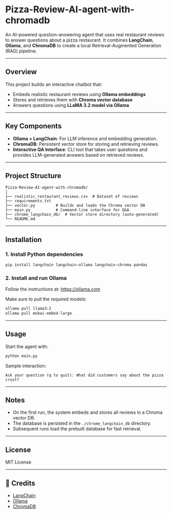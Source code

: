 # Pizza-Review-AI-agent-with-chromadb
An AI-powered question-answering agent that uses real restaurant reviews to answer questions about a pizza restaurant. It combines **LangChain**, **Ollama**, and **ChromaDB** to create a local Retrieval-Augmented Generation (RAG) pipeline.

---

## Overview

This project builds an interactive chatbot that:
- Embeds realistic restaurant reviews using **Ollama embeddings**
- Stores and retrieves them with **Chroma vector database**
- Answers questions using **LLaMA 3.2 model via Ollama**

---

## Key Components

- **Ollama + LangChain**: For LLM inference and embedding generation.
- **ChromaDB**: Persistent vector store for storing and retrieving reviews.
- **Interactive QA Interface**: CLI tool that takes user questions and provides LLM-generated answers based on retrieved reviews.

---

## Project Structure

```
Pizza-Review-AI-agent-with-chromadb/
│
├── realistic_restaurant_reviews.csv  # Dataset of reviews
├── requirements.txt  
├── vector.py         # Builds and loads the Chroma vector DB
├── main.py           # Command-line interface for Q&A
├── chrome_langchain_db/  # Vector store directory (auto-generated)
└── README.md
```

---

## Installation

### 1. Install Python dependencies

```bash
pip install langchain langchain-ollama langchain-chroma pandas
```

### 2. Install and run Ollama

Follow the instructions at: https://ollama.com

Make sure to pull the required models:

```bash
ollama pull llama3:2
ollama pull mxbai-embed-large
```

---

## Usage

Start the agent with:

```bash
python main.py
```

Sample interaction:

```
Ask your question (q to quit): What did customers say about the pizza crust?
```

---

## Notes

- On the first run, the system embeds and stores all reviews in a Chroma vector DB.
- The database is persisted in the `./chrome_langchain_db` directory.
- Subsequent runs load the prebuilt database for fast retrieval.

---

## License

MIT License

---

## 🙌 Credits

- [LangChain](https://www.langchain.com/)
- [Ollama](https://ollama.com/)
- [ChromaDB](https://www.trychroma.com/)
